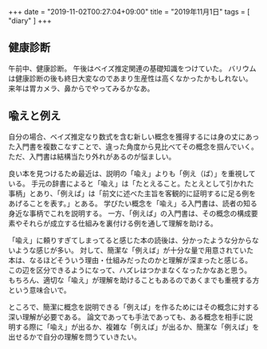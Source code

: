 +++
date = "2019-11-02T00:27:04+09:00"
title = "2019年11月1日"
tags = [ "diary" ]
+++

## 健康診断

午前中、健康診断。
午後はベイズ推定関連の基礎知識をつけていた。
バリウムは健康診断の後も終日大変なのであまり生産性は高くなかったかもしれない。
来年は胃カメラ、鼻からでやってみるかなあ。

## 喩えと例え

自分の場合、ベイズ推定なり数式を含む新しい概念を獲得するには身の丈にあった入門書を複数こなすことで、違った角度から見比べてその概念を掴んでいく。
ただ、入門書は結構当たり外れがあるのが悩ましい。

良い本を見つけるため最近は、説明の「喩え」よりも「例え（ば）」を重視している。
手元の辞書によると「喩え」は「たとえること。たとえとして引かれた事柄」とあり、「例えば」は「前文に述べた主旨を客観的に証明するに足る例をあげることを表す。」とある。
学びたい概念を「喩え」る入門書は、読者の知る身近な事柄でこれを説明する。
一方、「例えば」の入門書は、その概念の構成要素やそれらが成立する仕組みを裏付ける例を通して理解を助ける。

「喩え」に頼りすぎてしまってると感じた本の読後は、分かったような分からないような感じが多い。
対して、簡潔な「例えば」が十分な量で用意されていた本は、なるほどそういう理由・仕組みだったのかと理解が深まったと感じる。
この辺を区分できるようになって、ハズレはつかまなくなったかなあと思う。
もちろん、適切な「喩え」が理解を助けることもあるのであくまでも重視する方という意味合いで。

ところで、簡潔に概念を説明できる「例えば」を作るためにはその概念に対する深い理解が必要である。
論文であっても手法であっても、ある概念を相手に説明する際に「喩え」が出るか、複雑な「例えば」が出るか、簡潔な「例えば」を出せるかで自分の理解を問うていきたい。
